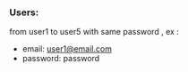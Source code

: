 
### Users:


from user1 to user5 with same password , ex : 

- email: user1@email.com
- password: password





